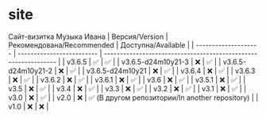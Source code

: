 # site
Сайт-визитка Музыка Ивана
| Версия/Version       | Рекомендована/Recommended | Доступна/Available                                              |
| -------------------- | ------------------------- | --------------------------------------------------------------- |
| v3.6.5               | :white_check_mark:        | :white_check_mark:                                              |
| v3.6.5-d24m10y21-3   | :x:                       | :white_check_mark:                                              |
| v3.6.5-d24m10y21-2   | :x:                       | :white_check_mark:                                              |
| v3.6.5-d24m10y21     | :x:                       | :white_check_mark:                                              |
| v3.6.4               | :x:                       | :white_check_mark:                                              |
| v3.6.3               | :x:                       | :white_check_mark:                                              |
| v3.6.2               | :x:                       | :white_check_mark:                                              |
| v3.6.1               | :x:                       | :white_check_mark:                                              |
| v3.6                 | :x:                       | :white_check_mark:                                              |
| v3.5.1               | :x:                       | :white_check_mark:                                              |
| v3.5                 | :x:                       | :white_check_mark:                                              |
| v3.4                 | :x:                       | :white_check_mark:                                              |
| v3.3                 | :x:                       | :white_check_mark:                                              |
| v3.2                 | :x:                       | :white_check_mark:                                              |
| v3.1                 | :x:                       | :white_check_mark:                                              |
| v3.0                 | :x:                       | :white_check_mark:                                              |
| v2.0                 | :x:                       | :white_check_mark: (В другом репозитории/In another repository) |
| v1.0                 | :x:                       | :x:                                                             |
